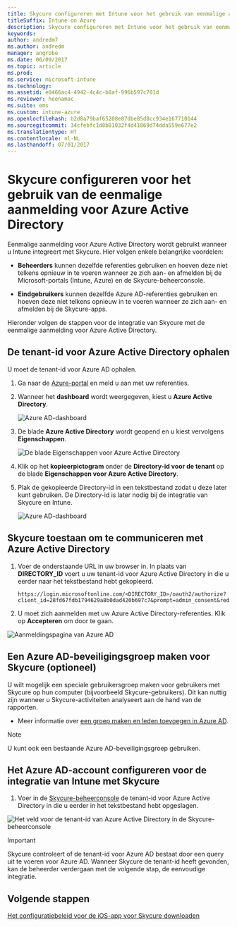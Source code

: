 ```yaml
---
title: Skycure configureren met Intune voor het gebruik van eenmalige aanmelding voor Azure Active Directory
titleSuffix: Intune on Azure
description: Skycure configureren met Intune voor het gebruik van eenmalige aanmelding voor Azure Active Directory
keywords: 
author: andredm7
ms.author: andredm
manager: angrobe
ms.date: 06/09/2017
ms.topic: article
ms.prod: 
ms.service: microsoft-intune
ms.technology: 
ms.assetid: e0466ac4-4942-4c4c-b8af-996b597c701d
ms.reviewer: heenamac
ms.suite: ems
ms.custom: intune-azure
ms.openlocfilehash: b2d8a79baf65208e87dbe85d8cc934e167710144
ms.sourcegitcommit: 34cfebfc1d8b81032f4d41869d74dda559e677e2
ms.translationtype: HT
ms.contentlocale: nl-NL
ms.lasthandoff: 07/01/2017
---
```

# <a name="configure-skycure-to-use-azure-active-directory-single-sign-on-sso"></a>Skycure configureren voor het gebruik van de eenmalige aanmelding voor Azure Active Directory

Eenmalige aanmelding voor Azure Active Directory wordt gebruikt wanneer u Intune integreert met Skycure. Hier volgen enkele belangrijke voordelen:

-   **Beheerders** kunnen dezelfde referenties gebruiken en hoeven deze niet telkens opnieuw in te voeren wanneer ze zich aan- en afmelden bij de Microsoft-portals (Intune, Azure) en de Skycure-beheerconsole.

-   **Eindgebruikers** kunnen dezelfde Azure AD-referenties gebruiken en hoeven deze niet telkens opnieuw in te voeren wanneer ze zich aan- en afmelden bij de Skycure-apps.

Hieronder volgen de stappen voor de integratie van Skycure met de eenmalige aanmelding voor Azure Active Directory.

## <a name="to-retrieve-the-azure-active-directory-tenant-id"></a>De tenant-id voor Azure Active Directory ophalen

U moet de tenant-id voor Azure AD ophalen.

1.  Ga naar de [Azure-portal](https://portal.azure.com/) en meld u aan met uw referenties.

2.  Wanneer het **dashboard** wordt weergegeven, kiest u **Azure Active Directory**.

    ![Azure AD-dashboard](./media/skycure-sso-1.png)

3.  De blade **Azure Active Directory** wordt geopend en u kiest vervolgens **Eigenschappen**.

    ![De blade Eigenschappen voor Azure Active Directory](./media/skycure-sso-2.png)

4.  Klik op het **kopieerpictogram** onder de **Directory-id voor de tenant** op de blade **Eigenschappen voor Azure Active Directory**.

5. Plak de gekopieerde Directory-id in een tekstbestand zodat u deze later kunt gebruiken. De Directory-id is later nodig bij de integratie van Skycure en Intune.

    ![Azure AD-dashboard](./media/skycure-sso-3.png)

## <a name="allow-skycure-to-communicate-with-azure-active-directory"></a>Skycure toestaan om te communiceren met Azure Active Directory

1.  Voer de onderstaande URL in uw browser in. In plaats van **DIRECTORY_ID** voert u uw tenant-id voor Azure Active Directory in die u eerder naar het tekstbestand hebt gekopieerd.

        https://login.microsoftonline.com/<DIRECTORY_ID>/oauth2/authorize?client_id=28fd67fdb1794629a8b0dad420b697c7&prompt=admin_consent&redirect_uri=https%3A%2F%2Fmc.skycure.com%2Fapi%2Fexternal%2Fmdm%2Faad_app_consent%2Fmanagement_callback&response_type=code

2.  U moet zich aanmelden met uw Azure Active Directory-referenties. Klik op **Accepteren** om door te gaan.

![Aanmeldingspagina van Azure AD](./media/skycure-sso-4.png)

## <a name="create-an-azure-ad-security-group-for-skycure-optional"></a>Een Azure AD-beveiligingsgroep maken voor Skycure (optioneel)

U wilt mogelijk een speciale gebruikersgroep maken voor gebruikers met Skycure op hun computer (bijvoorbeeld Skycure-gebruikers). Dit kan nuttig zijn wanneer u Skycure-activiteiten analyseert aan de hand van de rapporten.

-   Meer informatie over [een groep maken en leden toevoegen in Azure AD](https://docs.microsoft.com/azure/active-directory/active-directory-groups-create-azure-portal).

> [!NOTE] 
> U kunt ook een bestaande Azure AD-beveiligingsgroep gebruiken.

## <a name="configure-the-azure-ad-account-to-integrate-intune-with-skycure"></a>Het Azure AD-account configureren voor de integratie van Intune met Skycure

1.  Voer in de [Skycure-beheerconsole](https://aad.skycure.com/) de tenant-id voor Azure Active Directory in die u eerder in het tekstbestand hebt opgeslagen.

![Het veld voor de tenant-id van Azure Active Directory in de Skycure-beheerconsole](./media/skycure-sso-5.png)

> [!IMPORTANT] 
> Skycure controleert of de tenant-id voor Azure AD bestaat door een query uit te voeren voor Azure AD. Wanneer Skycure de tenant-id heeft gevonden, kan de beheerder verdergaan met de volgende stap, de eenvoudige integratie.

## <a name="next-steps"></a>Volgende stappen

[Het configuratiebeleid voor de iOS-app voor Skycure downloaden](skycure-ios-app-configuration-policy-download.md)
